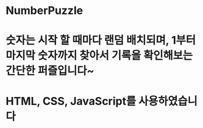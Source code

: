 # NumberPuzzle
# 숫자는 시작 할 때마다 랜덤 배치되며, 1부터 마지막 숫자까지 찾아서 기록을 확인해보는 간단한 퍼즐입니다~
# HTML, CSS, JavaScript를 사용하였습니다

